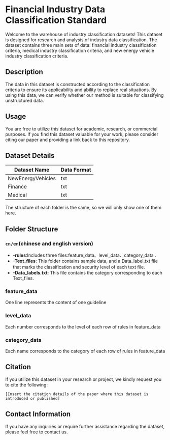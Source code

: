 # Financial Industry Data Classification Standard

Welcome to the warehouse of industry classification datasets! This dataset is designed for research and analysis of industry data classification. The dataset contains three main sets of data: financial industry classification criteria, medical industry classification criteria, and new energy vehicle industry classification criteria.

## Description

The data in this dataset is constructed according to the classification criteria to ensure its applicability and ability to replace real situations. By using this data, we can verify whether our method is suitable for classifying unstructured data.

## Usage

You are free to utilize this dataset for academic, research, or commercial purposes. If you find this dataset valuable for your work, please consider citing our paper and providing a link back to this repository.

## Dataset Details
| Dataset Name   | Data Format | 
|----------------|-------------|
| NewEnergyVehicles   | txt         | 
| Finance     | txt         | 
| Medical      | txt         | 

The structure of each folder is the same, so we will only show one of them here.

## Folder Structure

### `cn/en`(chinese and english version)
- **-rules**:Includes three files:feature_data、level_data、category_data .
- **-Text_files**: This folder contains sample data, and a Data_label.txt file that marks the classification and security level of each text file．
- **-Data_labels.txt**: This file contains the category corresponding to each Text_files.

### feature_data
One line represents the content of one guideline 

### level_data
Each number corresponds to the level of each row of rules in feature_data

### category_data
Each name corresponds to the category of each row of rules in feature_data

## Citation

If you utilize this dataset in your research or project, we kindly request you to cite the following:
```
[Insert the citation details of the paper where this dataset is introduced or published]
```

## Contact Information

If you have any inquiries or require further assistance regarding the dataset, please feel free to contact us.
